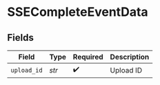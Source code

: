 # SSECompleteEventData


## Fields

| Field              | Type               | Required           | Description        |
| ------------------ | ------------------ | ------------------ | ------------------ |
| `upload_id`        | *str*              | :heavy_check_mark: | Upload ID          |